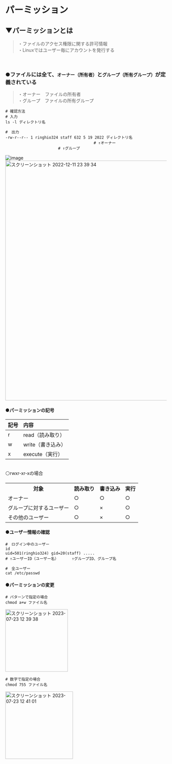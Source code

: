 # パーミッション

## ▼パーミッションとは
>・ファイルのアクセス権限に関する許可情報<br>
>・Linuxではユーザー毎にアカウントを発行する<br>
<br>

### ●ファイルには全て、`オーナー（所有者）`と`グループ（所有グループ）`が定義されている
>・オーナー&ensp;&ensp;ファイルの所有者<br>
>・グループ&ensp;&ensp;ファイルの所有グループ<br>
```shell
# 確認方法
# 入力
ls -l ディレクトリ名

#　出力
-rw-r--r-- 1 ringhio324 staff 632 5 19 2022 ディレクトリ名
　　　　　　　　　　　　　　　　　　　　　  　# ↑オーナー
                       # ↑グループ          
```

![image](https://github.com/SHOKI-SATO/TIL/assets/81621944/6548ea96-6e5d-4167-b0a6-a4d322ce1d76)<br>
<img width="750" alt="スクリーンショット 2022-12-11 23 39 34" src="https://user-images.githubusercontent.com/81621944/206910114-97ad338a-39eb-4093-a000-7b4756b0857f.png"><br>

#### ●パーミッションの記号
| 記号 | 内容 | 
|------|:--------------|
| r    | read（読み取り）   | 
| w    | write（書き込み） | 
| x    | execute（実行）  |
<br>

<table>
    <tr>
      ⚪️rwxr-xr-xの場合
        <th>対象</th>
        <th>読み取り</th>
        <th>書き込み</th>
        <th>実行</th>
    </tr>
    <tr>
        <td>オーナー</td>
        <td>○</td>
        <td>○</td>
        <td>○</td>
    </tr>
　　   <tr>
　　       <td>グループに対するユーザー</td>
        <td>○</td>
        <td>×</td>
        <td>○</td>
    </tr>
 　　  <tr>
   　　    <td>その他のユーザー</td>
        <td>○</td>
        <td>×</td>
        <td>○</td>
  　　  </tr>
</table>

#### ●ユーザー情報の確認
```shell
#　ログイン中のユーザー
id
uid=501(ringhio324) gid=20(staff) .....
# ↑ユーザーID（ユーザー名）　　　　↑グループID、グループ名

#　全ユーザー
cat /etc/passwd
```


#### ●パーミッションの変更
```shell
# パターンで指定の場合
chmod a+w ファイル名
```
<img width="195" alt="スクリーンショット 2023-07-23 12 39 38" src="https://github.com/SHOKI-SATO/TIL/assets/81621944/aecfda96-9a49-49a8-b29f-500e4844211d"><br>

```shell
# 数字で指定の場合
chmod 755 ファイル名
```
<img width="211" alt="スクリーンショット 2023-07-23 12 41 01" src="https://github.com/SHOKI-SATO/TIL/assets/81621944/ace11b7b-5350-4734-a229-3397993d67c3"><br>




